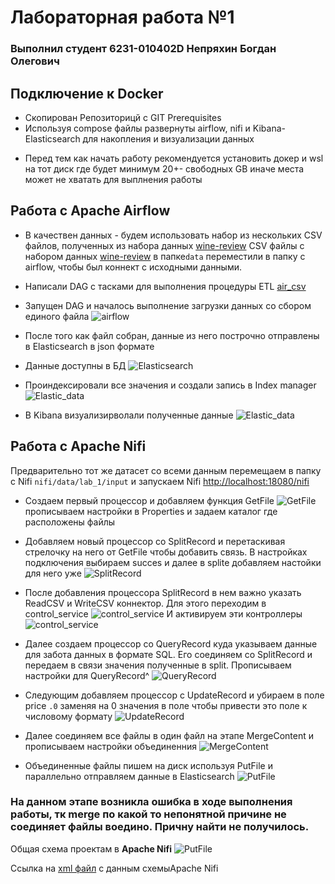 # Лабораторная работа №1
### Выполнил студент 6231-010402D Непряхин Богдан Олегович

## Подключение к Docker

- Скопирован Репозиторицй с GIT Prerequisites 
- Используя compose файлы развернуты airflow, nifi и Kibana-Elasticsearch для накопления и визуализации данных

* Перед тем как начать работу рекомендуется установить докер и wsl на тот диск где будет минимум 20+- свободных GB иначе места может не хватать для выплнения работы

## Работа с **Apache Airflow**

- В качествен данных - будем использовать набор из нескольких CSV файлов, полученных из набора данных [wine-review](https://www.kaggle.com/datasets/zynicide/wine-reviews/)
CSV файлы с набором данных [wine-review](https://www.kaggle.com/datasets/zynicide/wine-reviews/) в папке`data` переместили в папку с airflow, чтобы был коннект с исходными данными.
- Написали DAG с тасками для выполнения процедуры ETL [air_csv](./result_airflow/air_csv.py)
- Запущен DAG и началось выполнение загрузки данных со сбором единого файла
![airflow](./images/airflow.png)

- После того как файл собран, данные из него построчно отправлены в Elasticsearch в json формате
- Данные доступны в БД
![Elasticsearch](./images/Kibana_airflow.png)

- Проиндексировали все значения и создали запись в Index manager
![Elastic_data](./images/Elastic_data.png)

- В Kibana визуализирволали полученные данные
![Elastic_data](./images/Pie_Visual_Elastic.png)


## Работа с **Apache Nifi**

Предварительно тот же датасет со всеми данным перемещаем в папку с Nifi `nifi/data/lab_1/input` и запускаем Nifi  <http://localhost:18080/nifi>
- Создаем первый процессор и добавляем функция GetFile
![GetFile](./images/nifi_getfile.png) прописываем настройки в Properties и задаем каталог где расположены файлы 

- Добавляем новый процессор со SplitRecord и перетаскивая стрелочку на него от GetFile чтобы добавить связь. В настройках подключения выбираем succes и далее в splite добавляем настойки для него уже
![SplitRecord](./images/nifi_split.png)

* После добавления процессора SplitRecord в нем важно указать ReadCSV и WriteCSV коннектор. Для этого переходим в control_service 
![control_service](./images/control_service1.png)
И активируем эти контроллеры
![control_service](./images/control_service2.png)


- Далее создаем процессор со QueryRecord куда указываем данные для забота данных в формате SQL. Его соединяем со SplitRecord и передаем в связи значения полученные в split. Прописываем настройки для QueryRecord^
![QueryRecord](./images/nifi_QRecord.png)

- Следующим добавляем  процессор с UpdateRecord и убираем в поле price `.0` заменяя на 0 значения в поле чтобы привести это поле к числовому формату
![UpdateRecord](./images/nifi_update_pr.png)

- Далее соединяем все файлы в один файл на этапе MergeContent и прописываем настройки объединенния
![MergeContent](./images/nifi_merge.png)

- Объединенные файлы пишем на диск используя PutFile и параллельно отправляем данные в Elasticsearch
![PutFile](./images/nifi_put.png)

### На данном этапе возникла ошибка в ходе выполнения работы, тк merge по какой то непонятной причине не соединяет файлы воедино. Причну найти не получилось.

Общая схема проектам в **Apache Nifi**
![PutFile](./images/NiFi.png)

Ссылка на [xml файл](./bn_templ.xml) с данным схемыApache Nifi
